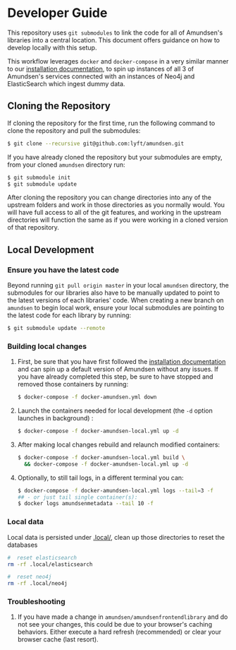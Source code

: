 # Developer Guide

This repository uses `git submodules` to link the code for all of Amundsen's libraries into a central location. This document offers guidance on how to develop locally with this setup.

This workflow leverages `docker` and `docker-compose` in a very similar manner to our [installation documentation](https://github.com/lyft/amundsen/blob/master/docs/installation.md#bootstrap-a-default-version-of-amundsen-using-docker), to spin up instances of all 3 of Amundsen's services connected with an instances of Neo4j and ElasticSearch which ingest dummy data.

## Cloning the Repository

If cloning the repository for the first time, run the following command to clone the repository and pull the submodules:
```bash
$ git clone --recursive git@github.com:lyft/amundsen.git
```

If  you have already cloned the repository but your submodules are empty, from your cloned `amundsen` directory run:
```bash
$ git submodule init
$ git submodule update
```

After cloning the repository you can change directories into any of the upstream folders and work in those directories as you normally would. You will have full access to all of the git features, and working in the upstream directories will function the same as if you were working in a cloned version of that repository.

## Local Development

### Ensure you have the latest code
Beyond running `git pull origin master` in your local `amundsen` directory, the submodules for our libraries also have to be manually updated to point to the latest versions of each libraries' code. When creating a new branch on `amundsen` to begin local work, ensure your local submodules are pointing to the latest code for each library by running:
```bash
$ git submodule update --remote
```

### Building local changes
1. First, be sure that you have first followed the [installation documentation](https://github.com/lyft/amundsen/blob/master/docs/installation.md#bootstrap-a-default-version-of-amundsen-using-docker) and can spin up a default version of Amundsen without any issues. If you have already completed this step, be sure to have stopped and removed those containers by running:
    ```bash
    $ docker-compose -f docker-amundsen.yml down
    ```
2. Launch the containers needed for local development (the `-d` option launches in background) :
    ```bash
    $ docker-compose -f docker-amundsen-local.yml up -d
    ```
3. After making local changes rebuild and relaunch modified containers:
    ```bash
    $ docker-compose -f docker-amundsen-local.yml build \
      && docker-compose -f docker-amundsen-local.yml up -d
    ```
4. Optionally, to still tail logs, in a different terminal you can:
    ```bash
    $ docker-compose -f docker-amundsen-local.yml logs --tail=3 -f
    ## - or just tail single container(s):
    $ docker logs amundsenmetadata --tail 10 -f
    ```

### Local data

Local data is persisted under [.local/](../.local/), clean up those directories to reset the databases

```bash
#  reset elasticsearch
rm -rf .local/elasticsearch

#  reset neo4j
rm -rf .local/neo4j
```


### Troubleshooting
1. If you have made a change in `amundsen/amundsenfrontendlibrary` and do not see your changes, this could be due to your browser's caching behaviors. Either execute a hard refresh (recommended) or clear your browser cache (last resort).
